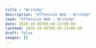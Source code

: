 ```yaml
---
title : "WriteUp"
description: "Offensive Web - WriteUp"
lead: "Offensive Web - WriteUp"
date: 2020-10-06T08:48:23+00:00
lastmod: 2020-10-06T08:48:23+00:00
draft: false
images: []
---
```

